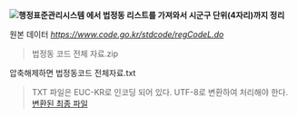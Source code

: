 **![행정표준관리시스템](/assets/images/ci.png) 에서 법정동 리스트를 가져와서 시군구 단위(4자리)까지 정리**

원본 데이터
*https://www.code.go.kr/stdcode/regCodeL.do*

> 법정동 코드 전체 자료.zip

압축해제하면 법정동코드 전체자료.txt
> TXT 파일은 EUC-KR로 인코딩 되어 있다. UTF-8로 변환하여 처리해야 한다.
[변환된 최종 파일](KoreanRegionCode.txt)
